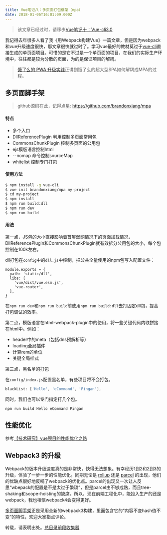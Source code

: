 ```yaml
---
title: Vue笔记八：多页面打包框架（mpa）
date: 2018-01-06T16:01:09.000Z
---
```


> 该文章已经过时，请移步[Vue笔记十：Vue-cli3.0](https://www.jianshu.com/p/62f9da10c0d8)

我记得去年很多人看了我《用Webpack构建Vue》一篇文章，但是因为webpack和vue升级速度很快，那文章很快就过时了。学习vue最好的教材莫过于[vue-cli](https://github.com/vuejs/vue-cli)直接生成的单页面项目。可惜的是它不过是一个单页面的项目，在我们的实际生产环境中，往往都是较为分散的页面，为的是保证项目的解耦。

> [饿了么的 PWA 升级实践](https://huangxuan.me/2017/07/12/upgrading-eleme-to-pwa/)正讲到饿了么的超大型SPA如何解耦成MPA的过程。

## 多页面脚手架

> github源码在此，记得点星: 
https://github.com/brandonxiang/mpa

#### 特点

- 多个入口
- DllReferencePlugin 利用控制多页面常用包
- CommonsChunkPlugin 控制多页面的公用包
- ejs模版语言控制html
- --nomap 命令控制sourceMap
- whitelist 控制专门打包

#### 使用方法

```bash
$ npm install -g vue-cli
$ vue init brandonxiang/mpa my-project
$ cd my-project
$ npm install
$ npm run build:dll
$ npm run dev
$ npm run build
```

#### 用法

第一点，JS包的大小直接影响着首屏弱网情况下的页面加载情况，DllReferencePlugin和CommonsChunkPlugin就有效拆分公用包的大小，每个包控制在100k左右。

dll打包在`config`中的`dll.js`中控制，把公共全量使用的npm包写入配置文件：

```
module.exports = {
  path: 'static/dll',
  libs: [
    'vue/dist/vue.esm.js',
    'vue-router',
  ],
}
```

在`npm run dev`和`npm run build`前使用`npm run build:dll`去打固定dll包，提高打包调试的效率。

第二点，模版语言在html-webpack-plugin中的使用，将一些关键代码内联拼接在html中。例如：

- header中的meta（包括dns预解析等）
- loading全局插件
- 计算rem的单位
- 关键全局样式

第三点，黑名单的打包

在`config/index.js`配置黑名单，有些项目将不会打包。

```javascript
blackList: ['Hello', 'eCommand', 'Pingan'],
```

同时，我们也可以专门指定打几个包。

```
npm run build Hello eCommand Pingan
```

## 性能优化

参考[【技术研究】vue项目的性能优化之路](https://www.jianshu.com/p/40b04701c571)

## Webpack3 的升级

Webpack的版本升级速度真的是非常快，快得无法想象。有幸经历1到2和2到3的升级，体验了一步一步的性能优化。同期无论是 [rollup](https://rollupjs.org/guide/en/) 还是 [parcel](https://parceljs.org/) 的出现，他们的优缺点很好地反哺了webpack的优化点。parcel的出现又一次让人反思“wbepack的配置是不是太过于繁琐”，但是parcel由不够成熟，而且tree-shaking和scope-hoisting的缺席。所以，现在前端工程化中，能投入生产的还是webpack，我也相信webpack4会变得更好。

[多页面脚手架](https://github.com/brandonxiang/mpa)正是采用全新的webpack3构建，里面包含它的“内容不变hash值不变”的特性，欢迎大家指点评论。

转载，请表明出处。[总目录前段收集器](http://www.jianshu.com/p/c1e3b96c1293)

